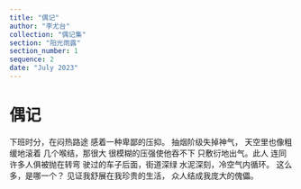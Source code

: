 ```yaml
---
title: "偶记"
author: "李尤台"
collection: "偶记集"
section: "阳光雨露"
section_number: 1
sequence: 2
date: "July 2023"
---
```


# 偶记

下班时分，在闷热路途
感着一种卑鄙的压抑。
抽烟阶级失掉神气，
天空里也像粗缓地滚着
几个喉结，那很大
很模糊的压强使他吞不下
只敷衍地出气。此人
连同许多人俱被抛在转弯
驶过的车子后面，街道深绿
水泥深刻，冷空气内循环。
这么多，是哪一个？
见证我舒展在我珍贵的生活，
众人结成我庞大的傀儡。

